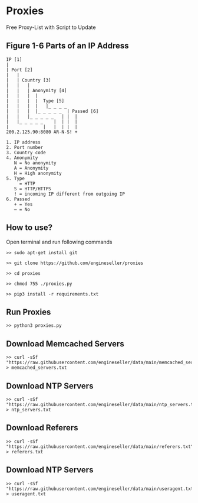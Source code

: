 # Proxies
Free Proxy-List with Script to Update

## Figure 1-6 Parts of an IP Address

```
IP [1]
|
| Port [2]
|   |
|   | Country [3]
|   |   |
|   |   | Anonymity [4]
|   |   |  |
|   |   |  |  Type [5]
|   |   |  |   |_ _ _ _
|   |   |  |_ _ _ _ _  | Passed [6]
|   |   |_ _ _ _ _   | |  |
|   |_ _ _ _ _    |  | |  |
|             |   |  | |  |
200.2.125.90:8080 AR-N-S! +

1. IP address
2. Port number
3. Country code
4. Anonymity
   N = No anonymity
   A = Anonymity
   H = High anonymity
5. Type
     = HTTP
   S = HTTP/HTTPS
   ! = incoming IP different from outgoing IP
6. Passed
   + = Yes
   – = No
```

## How to use?
Open terminal and run following commands
```
>> sudo apt-get install git
```
```
>> git clone https://github.com/engineseller/proxies
```
```
>> cd proxies
```
```
>> chmod 755 ./proxies.py
```
```
>> pip3 install -r requirements.txt
```

## Run Proxies
```
>> python3 proxies.py
```

## Download Memcached Servers
```
>> curl -sSf "https://raw.githubusercontent.com/engineseller/data/main/memcached_servers.txt" > memcached_servers.txt
```

## Download NTP Servers
```
>> curl -sSf "https://raw.githubusercontent.com/engineseller/data/main/ntp_servers.txt" > ntp_servers.txt
```

## Download Referers
```
>> curl -sSf "https://raw.githubusercontent.com/engineseller/data/main/referers.txt" > referers.txt
```

## Download NTP Servers
```
>> curl -sSf "https://raw.githubusercontent.com/engineseller/data/main/useragent.txt" > useragent.txt
```
